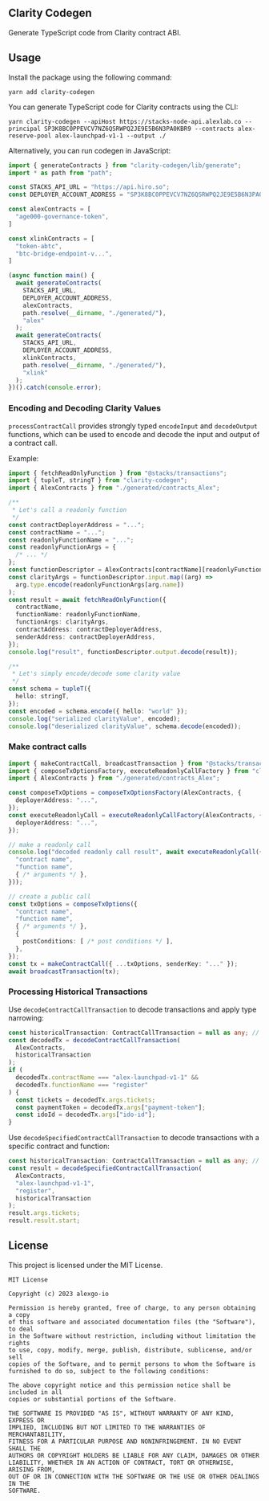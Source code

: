 ## Clarity Codegen

Generate TypeScript code from Clarity contract ABI.

## Usage

Install the package using the following command:

```shell
yarn add clarity-codegen
```

You can generate TypeScript code for Clarity contracts using the CLI:

```shell
yarn clarity-codegen --apiHost https://stacks-node-api.alexlab.co --principal SP3K8BC0PPEVCV7NZ6QSRWPQ2JE9E5B6N3PA0KBR9 --contracts alex-reserve-pool alex-launchpad-v1-1 --output ./
```

Alternatively, you can run codegen in JavaScript:

```typescript
import { generateContracts } from "clarity-codegen/lib/generate";
import * as path from "path";

const STACKS_API_URL = "https://api.hiro.so";
const DEPLOYER_ACCOUNT_ADDRESS = "SP3K8BC0PPEVCV7NZ6QSRWPQ2JE9E5B6N3PA0KBR9";

const alexContracts = [
  "age000-governance-token",
]

const xlinkContracts = [
  "token-abtc",
  "btc-bridge-endpoint-v...",
]

(async function main() {
  await generateContracts(
    STACKS_API_URL,
    DEPLOYER_ACCOUNT_ADDRESS,
    alexContracts,
    path.resolve(__dirname, "./generated/"),
    "alex"
  );
  await generateContracts(
    STACKS_API_URL,
    DEPLOYER_ACCOUNT_ADDRESS,
    xlinkContracts,
    path.resolve(__dirname, "./generated/"),
    "xlink"
  );
})().catch(console.error);
```

### Encoding and Decoding Clarity Values

`processContractCall` provides strongly typed `encodeInput` and `decodeOutput` functions, which can be used to encode and decode the input and output of a contract call.

Example:

```typescript
import { fetchReadOnlyFunction } from "@stacks/transactions";
import { tupleT, stringT } from "clarity-codegen";
import { AlexContracts } from "./generated/contracts_Alex";

/**
 * Let's call a readonly function
 */
const contractDeployerAddress = "...";
const contractName = "...";
const readonlyFunctionName = "...";
const readonlyFunctionArgs = {
  /* ... */
};
const functionDescriptor = AlexContracts[contractName][readonlyFunctionName];
const clarityArgs = functionDescriptor.input.map((arg) =>
  arg.type.encode(readonlyFunctionArgs[arg.name])
);
const result = await fetchReadOnlyFunction({
  contractName,
  functionName: readonlyFunctionName,
  functionArgs: clarityArgs,
  contractAddress: contractDeployerAddress,
  senderAddress: contractDeployerAddress,
});
console.log("result", functionDescriptor.output.decode(result));

/**
 * Let's simply encode/decode some clarity value
 */
const schema = tupleT({
  hello: stringT,
});
const encoded = schema.encode({ hello: "world" });
console.log("serialized clarityValue", encoded);
console.log("deserialized clarityValue", schema.decode(encoded));
```

### Make contract calls

```typescript
import { makeContractCall, broadcastTransaction } from "@stacks/transactions";
import { composeTxOptionsFactory, executeReadonlyCallFactory } from "clarity-codegen";
import { AlexContracts } from "./generated/contracts_Alex";

const composeTxOptions = composeTxOptionsFactory(AlexContracts, {
  deployerAddress: "...",
});
const executeReadonlyCall = executeReadonlyCallFactory(AlexContracts, {
  deployerAddress: "...",
});

// make a readonly call
console.log("decoded readonly call result", await executeReadonlyCall({
  "contract name",
  "function name",
  { /* arguments */ },
}));

// create a public call
const txOptions = composeTxOptions({
  "contract name",
  "function name",
  { /* arguments */ },
  {
    postConditions: [ /* post conditions */ ],
  },
});
const tx = makeContractCall({ ...txOptions, senderKey: "..." });
await broadcastTransaction(tx);
```

### Processing Historical Transactions

Use `decodeContractCallTransaction` to decode transactions and apply type narrowing:

```typescript
const historicalTransaction: ContractCallTransaction = null as any; // Read from server
const decodedTx = decodeContractCallTransaction(
  AlexContracts,
  historicalTransaction
);
if (
  decodedTx.contractName === "alex-launchpad-v1-1" &&
  decodedTx.functionName === "register"
) {
  const tickets = decodedTx.args.tickets;
  const paymentToken = decodedTx.args["payment-token"];
  const idoId = decodedTx.args["ido-id"];
}
```

Use `decodeSpecifiedContractCallTransaction` to decode transactions with a specific contract and function:

```typescript
const historicalTransaction: ContractCallTransaction = null as any; // Read from server
const result = decodeSpecifiedContractCallTransaction(
  AlexContracts,
  "alex-launchpad-v1-1",
  "register",
  historicalTransaction
);
result.args.tickets;
result.result.start;
```

## License

This project is licensed under the MIT License.

```
MIT License

Copyright (c) 2023 alexgo-io

Permission is hereby granted, free of charge, to any person obtaining a copy
of this software and associated documentation files (the "Software"), to deal
in the Software without restriction, including without limitation the rights
to use, copy, modify, merge, publish, distribute, sublicense, and/or sell
copies of the Software, and to permit persons to whom the Software is
furnished to do so, subject to the following conditions:

The above copyright notice and this permission notice shall be included in all
copies or substantial portions of the Software.

THE SOFTWARE IS PROVIDED "AS IS", WITHOUT WARRANTY OF ANY KIND, EXPRESS OR
IMPLIED, INCLUDING BUT NOT LIMITED TO THE WARRANTIES OF MERCHANTABILITY,
FITNESS FOR A PARTICULAR PURPOSE AND NONINFRINGEMENT. IN NO EVENT SHALL THE
AUTHORS OR COPYRIGHT HOLDERS BE LIABLE FOR ANY CLAIM, DAMAGES OR OTHER
LIABILITY, WHETHER IN AN ACTION OF CONTRACT, TORT OR OTHERWISE, ARISING FROM,
OUT OF OR IN CONNECTION WITH THE SOFTWARE OR THE USE OR OTHER DEALINGS IN THE
SOFTWARE.
```
